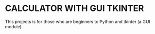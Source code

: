 # CALCULATOR WITH GUI TKINTER
This projects is for those who are beginners to Python and tkinter (a GUI module).
